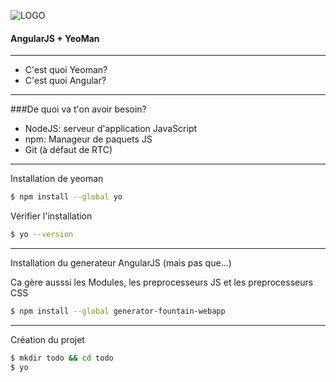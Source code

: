 ![LOGO](http://www.pole-emploi.fr/image/mmlelement/pj/7f/bb/a5/12/logo-pe49424.png)

#### AngularJS + YeoMan

---

* C'est quoi Yeoman?
* C'est quoi Angular?

---

###De quoi va t'on avoir besoin?

* NodeJS: serveur d'application JavaScript
* npm: Manageur de paquets JS
* Git (à défaut de RTC)

---

Installation de yeoman


```bash
$ npm install --global yo
```

Vérifier l'installation

```bash
$ yo --version
```

---

Installation du generateur AngularJS (mais pas que...)

Ca gère ausssi les Modules, les preprocesseurs JS et les preprocesseurs CSS

```bash
$ npm install --global generator-fountain-webapp
```

---

Création du projet

```bash
$ mkdir todo && cd todo
$ yo
```

